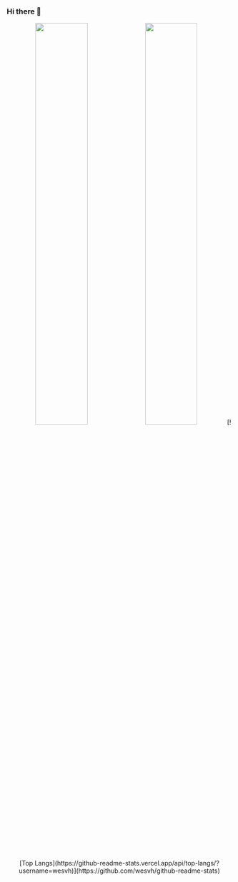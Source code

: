 ### Hi there 👋

<p align="center">
    <img width="48%" src="https://github-readme-streak-stats.herokuapp.com/?user=wesvh&theme=merko" />
    <img width="48%" src="https://github-readme-stats.vercel.app/api?username=wesvh&show_icons=false&theme=merko" />
    [![Top Langs](https://github-readme-stats.vercel.app/api/top-langs/?username=wesvh)](https://github.com/wesvh/github-readme-stats)
</p>
